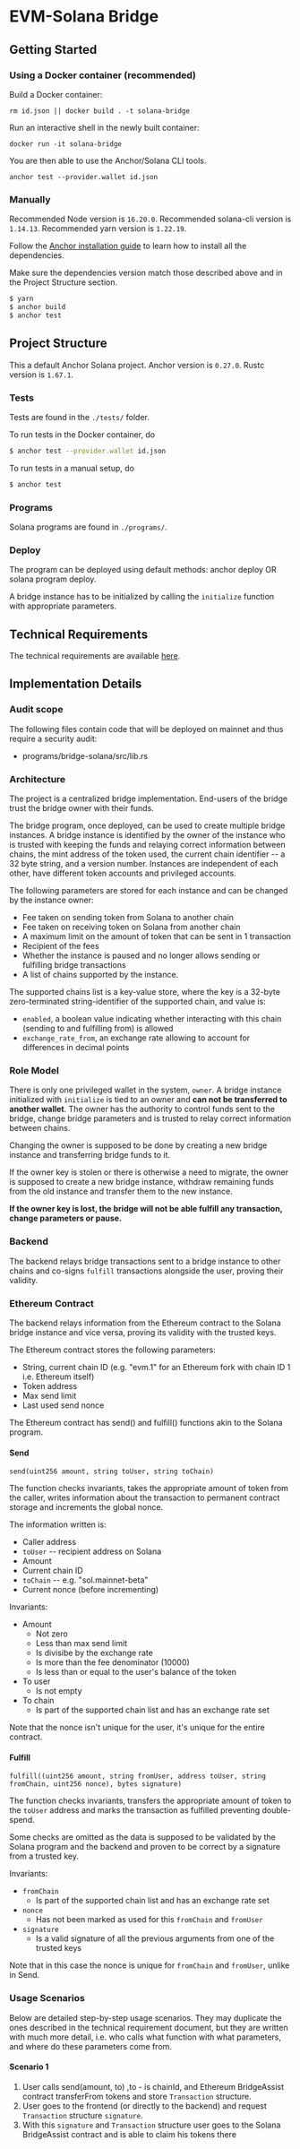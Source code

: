 # EVM-Solana Bridge

## Getting Started

### Using a Docker container (recommended)

Build a Docker container:

```
rm id.json || docker build . -t solana-bridge
```

Run an interactive shell in the newly built container:

```
docker run -it solana-bridge
```

You are then able to use the Anchor/Solana CLI tools.

```
anchor test --provider.wallet id.json
```

### Manually

Recommended Node version is `16.20.0`.
Recommended solana-cli version is `1.14.13`.
Recommended yarn version is `1.22.19`.

Follow the [Anchor installation guide](https://www.anchor-lang.com/docs/installation) to learn how to install all the dependencies.

Make sure the dependencies version match those described above and in the Project Structure section.

```bash
$ yarn
$ anchor build
$ anchor test
```

## Project Structure

This a default Anchor Solana project.
Anchor version is `0.27.0`.
Rustc version is `1.67.1`.

### Tests

Tests are found in the `./tests/` folder.

To run tests in the Docker container, do

```bash
$ anchor test --provider.wallet id.json
```

To run tests in a manual setup, do

```bash
$ anchor test
```

### Programs

Solana programs are found in `./programs/`.

### Deploy

The program can be deployed using default methods: anchor deploy OR solana program deploy.

A bridge instance has to be initialized by calling the `initialize` function with appropriate parameters.

## Technical Requirements

The technical requirements are available [here](https://docs.google.com/document/d/1pEEqd8DbL6FH0fBXT86mgBpQboVwzH0l0W_WjMG1FaA/edit?usp=sharing).

## Implementation Details

### Audit scope

The following files contain code that will be deployed on mainnet and thus require a security audit:

- programs/bridge-solana/src/lib.rs

### Architecture

The project is a centralized bridge implementation. End-users of the bridge trust the bridge owner with their funds.

The bridge program, once deployed, can be used to create multiple bridge instances. A bridge instance is identified
by the owner of the instance who is trusted with keeping the funds and relaying correct information between
chains, the mint address of the token used, the current chain identifier -- a 32 byte string, and a version number.
Instances are independent of each other, have different token accounts and privileged accounts.

The following parameters are stored for each instance and can be changed by the instance owner:

- Fee taken on sending token from Solana to another chain
- Fee taken on receiving token on Solana from another chain
- A maximum limit on the amount of token that can be sent in 1 transaction
- Recipient of the fees
- Whether the instance is paused and no longer allows sending or fulfilling bridge transactions
- A list of chains supported by the instance.

The supported chains list is a key-value store, where the key is a 32-byte zero-terminated string-identifier of the supported chain, and value is:

- `enabled`, a boolean value indicating whether interacting with this chain (sending to and fulfilling from) is allowed
- `exchange_rate_from`, an exchange rate allowing to account for differences in decimal points

### Role Model

There is only one privileged wallet in the system, `owner`. A bridge instance initialized with `initialize` is tied to
an owner and **can not be transferred to another wallet**. The owner has the authority to control funds sent to the bridge, change bridge parameters
and is trusted to relay correct information between chains.

Changing the owner is supposed to be done by creating a new bridge instance and transferring bridge funds to it.

If the owner key is stolen or there is otherwise a need to migrate, the owner is supposed to create a new bridge instance, withdraw remaining funds from the
old instance and transfer them to the new instance.

**If the owner key is lost, the bridge will not be able fulfill any transaction, change parameters or pause.**

### Backend

The backend relays bridge transactions sent to a bridge instance to other chains and co-signs `fulfill` transactions
alongside the user, proving their validity.

### Ethereum Contract

The backend relays information from the Ethereum contract to the Solana bridge instance and vice versa, proving its
validity with the trusted keys.

The Ethereum contract stores the following parameters:

- String, current chain ID (e.g. "evm.1" for an Ethereum fork with chain ID 1 i.e. Ethereum itself)
- Token address
- Max send limit
- Last used send nonce

The Ethereum contract has send() and fulfill() functions akin to the Solana program.

#### Send

`send(uint256 amount, string toUser, string toChain)`

The function checks invariants, takes the appropriate amount of token from the caller, writes information about
the transaction to permanent contract storage and increments the global nonce.

The information written is:

- Caller address
- `toUser` -- recipient address on Solana
- Amount
- Current chain ID
- `toChain` -- e.g. "sol.mainnet-beta"
- Current nonce (before incrementing)

Invariants:

- Amount
  - Not zero
  - Less than max send limit
  - Is divisibe by the exchange rate
  - Is more than the fee denominator (10000)
  - Is less than or equal to the user's balance of the token
- To user
  - Is not empty
- To chain
  - Is part of the supported chain list and has an exchange rate set

Note that the nonce isn't unique for the user, it's unique for the entire contract.

#### Fulfill

`fulfill((uint256 amount, string fromUser, address toUser, string fromChain, uint256 nonce), bytes signature)`

The function checks invariants, transfers the appropriate amount of token to the `toUser` address and marks the
transaction as fulfilled preventing double-spend.

Some checks are omitted as the data is supposed to be validated by the Solana program and the backend and proven to be correct by
a signature from a trusted key.

Invariants:

- `fromChain`
  - Is part of the supported chain list and has an exchange rate set
- `nonce`
  - Has not been marked as used for this `fromChain` and `fromUser`
- `signature`
  - Is a valid signature of all the previous arguments from one of the trusted keys

Note that in this case the nonce is unique for `fromChain` and `fromUser`, unlike in Send.

### Usage Scenarios

Below are detailed step-by-step usage scenarios. They may duplicate the ones described in the technical requirement document, but they are written with much more detail, i.e. who calls what function with what parameters, and where do these parameters come from.

#### Scenario 1

1. User calls send(amount, to) ,to - is chainId, and Ethereum BridgeAssist contract transferFrom tokens and store `Transaction` structure.
2. User goes to the frontend (or directly to the backend) and request `Transaction` structure `signature`.
3. With this `signature` and `Transaction` structure user goes to the Solana BridgeAssist contract and is able to
   claim his tokens there
